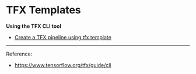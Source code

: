 # TFX Templates

**Using the TFX CLI tool**

* [Create a TFX pipeline using tfx template](template_orchestrator_beam.ipynb)

---

Reference:

* https://www.tensorflow.org/tfx/guide/cli